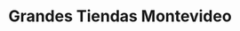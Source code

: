 ---
title: "Grandes Tiendas Montevideo"
url: /montevideo/grandes-tiendas-montevideo/
shop: Kleidung
---